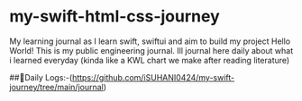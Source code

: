 # my-swift-html-css-journey
My learning journal as I learn swift, swiftui and aim to build my project
Hello World!
This is my public engineering journal. Ill journal here daily about what i learned everyday (kinda like a KWL chart we make after reading literature)

##📆Daily Logs:-(https://github.com/iSUHANI0424/my-swift-journey/tree/main/journal)
